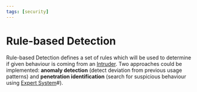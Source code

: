 ```yaml
---
tags: [security]
---
```


# Rule-based Detection

Rule-based Detection defines a set of rules which will be used to determine if
given behaviour is coming from an [Intruder](202301021642.md). Two approaches
could be implemented: **anomaly detection** (detect deviation from previous
usage patterns) and **penetration identification** (search for suspicious
behaviour using [Expert System](202211082218.md)#).
